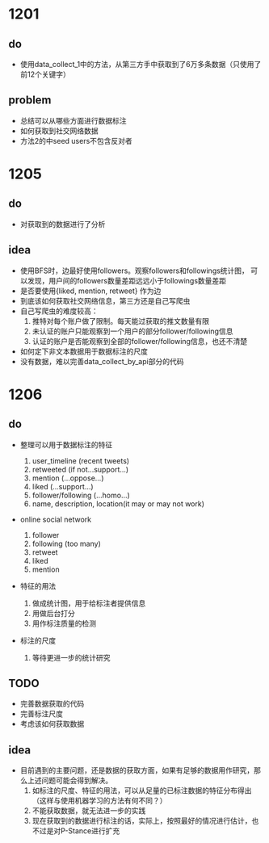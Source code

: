 # 1201
## do
* 使用data_collect_1中的方法，从第三方手中获取到了6万多条数据（只使用了前12个关键字）
## problem
* 总结可以从哪些方面进行数据标注
* 如何获取到社交网络数据
* 方法2的中seed users不包含反对者

# 1205
## do
* 对获取到的数据进行了分析
## idea
* 使用BFS时，边最好使用followers。观察followers和followings统计图，
可以发现，用户间的followers数量差距远远小于followings数量差距
* 是否要使用{liked, mention, retweet} 作为边
* 到底该如何获取社交网络信息，第三方还是自己写爬虫
* 自己写爬虫的难度较高：
  1. 推特对每个账户做了限制。每天能过获取的推文数量有限
  2. 未认证的账户只能观察到一个用户的部分follower/following信息
  3. 认证的账户是否能观察到全部的follower/following信息，也还不清楚
* 如何定下非文本数据用于数据标注的尺度
* 没有数据，难以完善data_collect_by_api部分的代码

# 1206
## do
* 整理可以用于数据标注的特征
  1. user_timeline (recent tweets)
  2. retweeted (if not...support...)
  3. mention (...oppose...)
  4. liked (...support...)
  5. follower/following (...homo...)
  6. name, description, location(it may or may not work)

* online social network
  1. follower
  2. following (too many)
  3. retweet
  4. liked
  5. mention

* 特征的用法
  1. 做成统计图，用于给标注者提供信息
  2. 用做后台打分
  3. 用作标注质量的检测

* 标注的尺度
  1. 等待更进一步的统计研究

## TODO
* 完善数据获取的代码
* 完善标注尺度
* 考虑该如何获取数据

## idea
* 目前遇到的主要问题，还是数据的获取方面，如果有足够的数据用作研究，那么上述问题可能会得到解决。
  1. 如标注的尺度、特征的用法，可以从足量的已标注数据的特征分布得出（这样与使用机器学习的方法有何不同？）
  2. 不能获取数据，就无法进一步的实践
  3. 现在获取到的数据进行标注的话，实际上，按照最好的情况进行估计，也不过是对P-Stance进行扩充